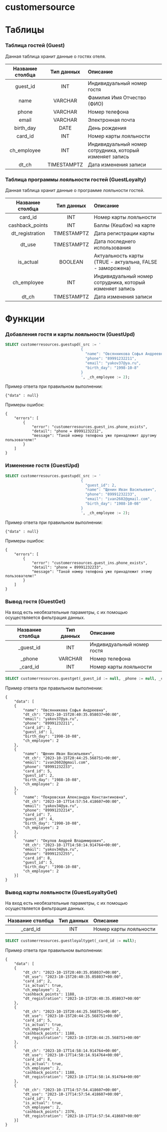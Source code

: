 # customersource



# Таблицы
### Таблица гостей (Guest)
Данная таблица хранит данные о гостях отеля.

| Название столбца | Тип данных  | Описание                                                 |
|:----------------:|:-----------:|:---------------------------------------------------------|
|     guest_id     |     INT     | Индивидуальный номер гостя                               |
|       name       |   VARCHAR   | Фамилия Имя Отчество (ФИО)                               |
|      phone       |   VARCHAR   | Номер телефона                                           |
|      email       |   VARCHAR   | Электронная почта                                        |
|    birth_day     |    DATE     | День рождения                                            |
|     card_id      |     INT     | Номер карты лояльности                                   |
|   ch_employee    |     INT     | Индивидуальный номер сотрудника, который изменяет запись |
|      dt_ch       | TIMESTAMPTZ | Дата изменения записи                                    |

### Таблица программы лояльности гостей (GuestLoyalty)
Данная таблица хранит данные о программе лояльности гостей.  

| Название столбца | Тип данных  | Описание                                                  |
|:----------------:|:-----------:|:----------------------------------------------------------|
|     card_id      |     INT     | Номер карты лояльности                                    |
| cashback_points  |     INT     | Баллы (Кешбэк) на карте                                   |
| dt_registration  | TIMESTAMPTZ | Дата регистрации карты                                    |
|      dt_use      | TIMESTAMPTZ | Дата последнего использования                             |
|    is_actual     |   BOOLEAN   | Актуальность карты (TRUE - актуальна, FALSE - заморожена) |
|   ch_employee    |     INT     | Индивидуальный номер сотрудника, который изменяет запись  |
|      dt_ch       | TIMESTAMPTZ | Дата изменения записи                                     |

# Функции
### Добавления гостя и карты лояльности (GuestUpd)
```sql
SELECT customerresources.guestupd(_src := '
                                  {
                                    "name": "Овсянникова Софья Андреевна",
                                    "phone": "89991232211",
                                    "email": "yakov37@ya.ru",
                                    "birth_day": "1998-10-8"
                                  }
                                  ', _ch_employee := 2);
```
Пример ответа при правильном выполнении:
```jsonb
{"data" : null}
```
Примеры ошибок:
```jsonb 
{
	"errors": [
	    {
		    "error": "customerresources.guest_ins.phone_exists",
		    "detail": "phone = 89991232212",
		    "message": "Такой номер телефона уже принадлежит другому пользователю!"
	    }
	]
}
```

### Изменение гостя (GuestUpd)
```sql
SELECT customerresources.guestupd(_src := '
                                  {
                                    "guest_id": 2,
                                    "name": "Щенин Иван Васильевич",
                                    "phone": "89991232233",
                                    "email": "ivan2602@gmail.com",
                                    "birth_day": "1988-10-08"
                                  }
                                  ', _ch_employee := 2);
```
Пример ответа при правильном выполнении:
```jsonb
{"data" : null}
```
Примеры ошибок:
```jsonb 
{
	"errors": [
	    {
		    "error": "customerresources.guest_ins.phone_exists",
		    "detail": "phone = 89991232233",
		    "message": "Такой номер телефона уже принадлежит этому пользователю!"
	    }
	]
}
```

### Вывод гостя (GuestGet)
На вход есть необязательные параметры, с их помощью осуществляется фильтрация данных.

| Название столбца | Тип данных  | Описание                   |
|:----------------:|:-----------:|:---------------------------|
|    _guest_id     |     INT     | Индивидуальный номер гостя |
|      _phone      |   VARCHAR   | Номер телефона             |
|     _card_id     |     INT     | Номер карты лояльности     |
```sql
SELECT customerresources.guestget(_guest_id := null, _phone := null, _card_id := null);
```
Пример ответа при правильном выполнении:
```jsonb
{
	"data": [
	{
		"name": "Овсянникова Софья Андреевна",
		"dt_ch": "2023-10-15T20:40:35.058037+00:00",
		"email": "yakov37@ya.ru",
		"phone": "89991232211",
		"card_id": 2,
		"guest_id": 1,
		"birth_day": "1998-10-08",
		"ch_employee": 2
	},
	{
		"name": "Щенин Иван Васильевич",
		"dt_ch": "2023-10-15T20:44:25.568751+00:00",
		"email": "ivan2602@gmail.com",
		"phone": "89991232233",
		"card_id": 5,
		"guest_id": 2,
		"birth_day": "1988-10-08",
		"ch_employee": 2
	},
	{
		"name": "Покровская Александра Константиновна",
		"dt_ch": "2023-10-17T14:57:54.418607+00:00",
		"email": "yakov34@ya.ru",
		"phone": "89991232214",
		"card_id": 7,
		"guest_id": 4,
		"birth_day": "1998-10-08",
		"ch_employee": 2
	},
	{
		"name": "Окулов Андрей Владимирович",
		"dt_ch": "2023-10-17T14:58:14.914764+00:00",
		"email": "yakov34@ya.ru",
		"phone": "89991232255",
		"card_id": 8,
		"guest_id": 5,
		"birth_day": "1998-10-08",
		"ch_employee": 2
	}]
}
```

### Вывод карты лояльности (GuestLoyaltyGet)
На вход есть необязательные параметры, с их помощью осуществляется фильтрация данных.

| Название столбца | Тип данных | Описание               |
|:----------------:|:----------:|:-----------------------|
|     _card_id     |    INT     | Номер карты лояльности |
```sql
SELECT customerresources.guestloyaltyget(_card_id := null);
```
Пример ответа при правильном выполнении:
```jsonb
{
	"data": [
	{
		"dt_ch": "2023-10-15T20:40:35.058037+00:00",
		"dt_use": "2023-10-15T20:40:35.058037+00:00",
		"card_id": 2,
		"is_actual": true,
		"ch_employee": 2,
		"cashback_points": 1188,
		"dt_registration": "2023-10-15T20:40:35.058037+00:00"
	},
	{
		"dt_ch": "2023-10-15T20:44:25.568751+00:00",
		"dt_use": "2023-10-15T20:44:25.568751+00:00",
		"card_id": 5,
		"is_actual": true,
		"ch_employee": 2,
		"cashback_points": 1188,
		"dt_registration": "2023-10-15T20:44:25.568751+00:00"
	},
	{
		"dt_ch": "2023-10-17T14:58:14.914764+00:00",
		"dt_use": "2023-10-17T14:58:14.914764+00:00",
		"card_id": 8,
		"is_actual": true,
		"ch_employee": 2,
		"cashback_points": 1188,
		"dt_registration": "2023-10-17T14:58:14.914764+00:00"
	},
	{
		"dt_ch": "2023-10-17T14:57:54.418607+00:00",
		"dt_use": "2023-10-17T14:57:54.418607+00:00",
		"card_id": 7,
		"is_actual": true,
		"ch_employee": 2,
		"cashback_points": 2376,
		"dt_registration": "2023-10-17T14:57:54.418607+00:00"
	}]
}
```